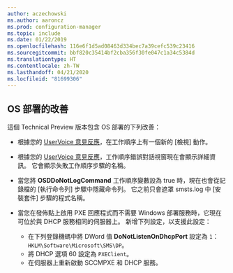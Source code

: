 ```yaml
---
author: aczechowski
ms.author: aaroncz
ms.prod: configuration-manager
ms.topic: include
ms.date: 01/22/2019
ms.openlocfilehash: 116e6f1d5ad08463d334bec7a39cefc539c23416
ms.sourcegitcommit: bbf820c35414bf2cba356f30fe047c1a34c5384d
ms.translationtype: HT
ms.contentlocale: zh-TW
ms.lasthandoff: 04/21/2020
ms.locfileid: "81699306"
---
```

## <a name="improvements-to-os-deployment"></a><a name="bkmk_osd"></a> OS 部署的改善
<!--3633146,3641475,3654172,3734270-->

這個 Technical Preview 版本包含 OS 部署的下列改善：

- 根據您的 [UserVoice 意見反應](https://configurationmanager.uservoice.com/forums/300492-ideas/suggestions/20361052-task-sequence-view-only-option)，在工作順序上有一個新的 [檢視]  動作。 <!--3633146-->  

- 根據您的 [UserVoice 意見反應](https://configurationmanager.uservoice.com/forums/300492-ideas/suggestions/13880781-task-sequence-error-dialog-box-needs-to-show-step)，工作順序錯誤對話視窗現在會顯示詳細資訊。 它會顯示失敗工作順序步驟的名稱。 <!--3641475-->  

- 當您將 **OSDDoNotLogCommand** 工作順序變數設為 true 時，現在也會從記錄檔的 [執行命令列] 步驟中隱藏命令列。 它之前只會遮罩 smsts.log 中 [安裝套件] 步驟的程式名稱。<!--3654172-->  

- 當您在發佈點上啟用 PXE 回應程式而不需要 Windows 部署服務時，它現在可位於與 DHCP 服務相同的伺服器上。 新增下列設定，以支援此設定：<!--3734270-->  
    - 在下列登錄機碼中將 DWord 值 **DoNotListenOnDhcpPort** 設定為 `1`：`HKLM\Software\Microsoft\SMS\DP`。 
    - 將 DHCP 選項 60 設定為 `PXEClient`。  
    - 在伺服器上重新啟動 SCCMPXE 和 DHCP 服務。  

